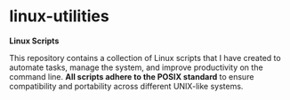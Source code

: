 # linux-utilities

**Linux Scripts**

This repository contains a collection of Linux scripts that I have created to automate tasks, manage the system, and improve productivity on the command line. **All scripts adhere to the POSIX standard** to ensure compatibility and portability across different UNIX-like systems.